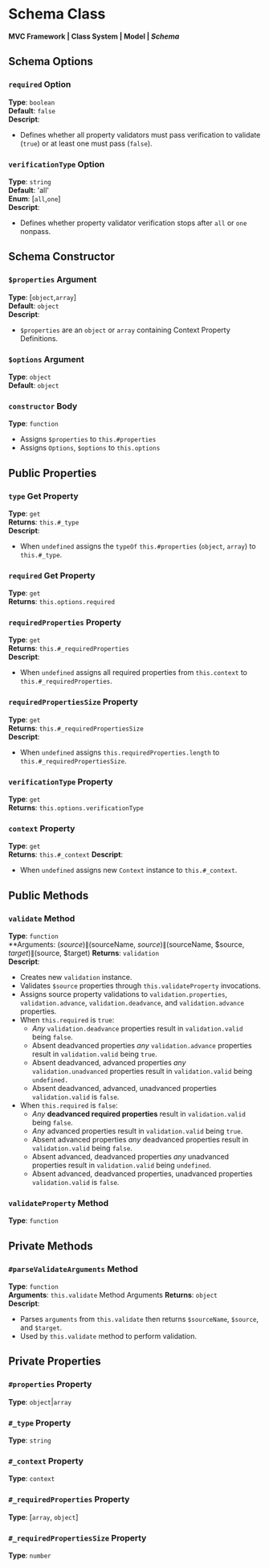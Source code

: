 # Schema Class
**MVC Framework \| Class System \| Model \| *Schema***  

## Schema Options
### `required` Option
**Type**: `boolean`  
**Default**: `false`  
**Descript**:  
 - Defines whether all property validators must pass verification to validate (`true`) or at least one must pass (`false`).  
### `verificationType` Option
**Type**: `string`  
**Default**: 'all'  
**Enum**: [`all`,`one`]  
**Descript**:  
 - Defines whether property validator verification stops after `all` or `one` nonpass.  
## Schema Constructor
### `$properties` Argument
**Type**: [`object`,`array`]  
**Default**: `object`  
**Descript**:  
 - `$properties` are an `object` or `array` containing Context Property Definitions.  
### `$options` Argument
**Type**: `object`  
**Default**: `object`  
### `constructor` Body
**Type**: `function`  
 - Assigns `$properties` to `this.#properties`  
 - Assigns `Options`, `$options` to `this.options`
## Public Properties
### `type` Get Property
**Type**: `get`    
**Returns**: `this.#_type`  
**Descript**:  
 - When `undefined` assigns the `typeOf` `this.#properties` (`object`, `array`) to `this.#_type`.  
### `required` Get Property
**Type**: `get`  
**Returns**: `this.options.required`  
### `requiredProperties` Property
**Type**: `get`  
**Returns**: `this.#_requiredProperties`  
**Descript**:  
 - When `undefined` assigns all required properties from `this.context` to `this.#_requiredProperties`.  
### `requiredPropertiesSize` Property
**Type**: `get`  
**Returns**: `this.#_requiredPropertiesSize`  
**Descript**:  
 - When `undefined` assigns `this.requiredProperties.length` to `this.#_requiredPropertiesSize`.  
### `verificationType` Property
**Type**: `get`  
**Returns**: `this.options.verificationType`  
### `context` Property
**Type**: `get`  
**Returns**: `this.#_context`
**Descript**:  
 - When `undefined` assigns new `Context` instance to `this.#_context`.  
## Public Methods
### `validate` Method
**Type**: `function`  
**Arguments: ($source)\|($sourceName, $source)\|($sourceName, $source, $target)\|($source, $target)
**Returns**: `validation`  
**Descript**:  
 - Creates new `validation` instance.  
 - Validates `$source` properties through `this.validateProperty` invocations.  
 - Assigns source property validations to `validation.properties`, `validation.advance`, `validation.deadvance`, and `validation.advance` properties.  
 - When `this.required` is `true`:  
   - *Any* `validation.deadvance` properties result in `validation.valid` being `false`.  
   - Absent deadvanced properties *any* `validation.advance` properties result in `validation.valid` being `true`.  
   - Absent deadvanced, advanced properties *any* `validation.unadvanced` properties result in `validation.valid` being `undefined. `
   - Absent deadvanced, advanced, unadvanced properties `validation.valid` is `false`.   
 - When `this.required` is `false`:  
   - *Any* **deadvanced required properties** result in `validation.valid` being `false`.  
   - *Any* advanced properties result in `validation.valid` being `true`.  
   - Absent advanced properties *any* deadvanced properties result in `validation.valid` being `false`.  
   - Absent advanced, deadvanced properties *any* unadvanced properties result in `validation.valid` being `undefined`.  
   - Absent advanced, deadvanced properties, unadvanced properties `validation.valid` is `false`.  
### `validateProperty` Method
**Type**: `function`  

## Private Methods
### `#parseValidateArguments` Method
**Type**: `function`  
**Arguments**: `this.validate` Method Arguments
**Returns**: `object`   
**Descript**:  
 - Parses `arguments` from `this.validate` then returns `$sourceName`, `$source`, and `$target`.  
 - Used by `this.validate` method to perform validation.  
## Private Properties
### `#properties` Property
**Type**: `object`\|`array`
### `#_type` Property
**Type**: `string`  
### `#_context` Property
**Type**: `context`  
### `#_requiredProperties` Property
**Type**: [`array`, `object`]  
### `#_requiredPropertiesSize` Property
**Type**: `number`  